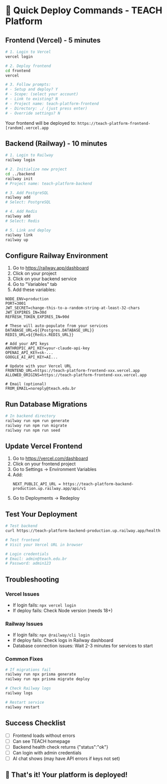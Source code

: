 # 🚀 Quick Deploy Commands - TEACH Platform

## Frontend (Vercel) - 5 minutes

```bash
# 1. Login to Vercel
vercel login

# 2. Deploy frontend
cd frontend
vercel

# 3. Follow prompts:
# - Setup and deploy? Y
# - Scope: (select your account)
# - Link to existing? N
# - Project name: teach-platform-frontend
# - Directory: ./ (just press enter)
# - Override settings? N
```

Your frontend will be deployed to: `https://teach-platform-frontend-[random].vercel.app`

## Backend (Railway) - 10 minutes

```bash
# 1. Login to Railway
railway login

# 2. Initialize new project
cd ../backend
railway init
# Project name: teach-platform-backend

# 3. Add PostgreSQL
railway add
# Select: PostgreSQL

# 4. Add Redis
railway add
# Select: Redis

# 5. Link and deploy
railway link
railway up
```

## Configure Railway Environment

1. Go to https://railway.app/dashboard
2. Click on your project
3. Click on your backend service
4. Go to "Variables" tab
5. Add these variables:

```env
NODE_ENV=production
PORT=3001
JWT_SECRET=change-this-to-a-random-string-at-least-32-chars
JWT_EXPIRES_IN=30d
REFRESH_TOKEN_EXPIRES_IN=90d

# These will auto-populate from your services
DATABASE_URL=${{Postgres.DATABASE_URL}}
REDIS_URL=${{Redis.REDIS_URL}}

# Add your API keys
ANTHROPIC_API_KEY=your-claude-api-key
OPENAI_API_KEY=sk-...
GOOGLE_AI_API_KEY=AI...

# Update with your Vercel URL
FRONTEND_URL=https://teach-platform-frontend-xxx.vercel.app
ALLOWED_ORIGINS=https://teach-platform-frontend-xxx.vercel.app

# Email (optional)
FROM_EMAIL=noreply@teach.edu.br
```

## Run Database Migrations

```bash
# In backend directory
railway run npm run generate
railway run npm run migrate
railway run npm run seed
```

## Update Vercel Frontend

1. Go to https://vercel.com/dashboard
2. Click on your frontend project
3. Go to Settings → Environment Variables
4. Add:
   ```
   NEXT_PUBLIC_API_URL = https://teach-platform-backend-production.up.railway.app/api/v1
   ```
5. Go to Deployments → Redeploy

## Test Your Deployment

```bash
# Test backend
curl https://teach-platform-backend-production.up.railway.app/health

# Test frontend
# Visit your Vercel URL in browser

# Login credentials
# Email: admin@teach.edu.br
# Password: admin123
```

## Troubleshooting

### Vercel Issues
- If login fails: `npx vercel login`
- If deploy fails: Check Node version (needs 18+)

### Railway Issues
- If login fails: `npx @railway/cli login`
- If deploy fails: Check logs in Railway dashboard
- Database connection issues: Wait 2-3 minutes for services to start

### Common Fixes
```bash
# If migrations fail
railway run npx prisma generate
railway run npx prisma migrate deploy

# Check Railway logs
railway logs

# Restart service
railway restart
```

## Success Checklist
- [ ] Frontend loads without errors
- [ ] Can see TEACH homepage
- [ ] Backend health check returns {"status":"ok"}
- [ ] Can login with admin credentials
- [ ] AI chat shows (may have API errors if keys not set)

## 🎉 That's it! Your platform is deployed!